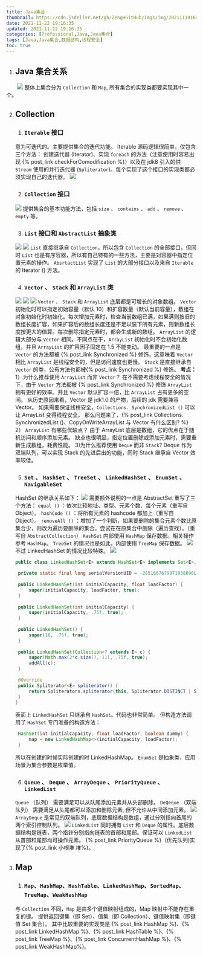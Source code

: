 ```yaml
---
title: Java集合
thumbnail: https://cdn.jsdelivr.net/gh/ZengHGitHub/imgs/img/202111101642332.png
date: 2021-11-22 19:16:35
updated: 2021-11-22 19:16:35
categories: [Professional,Java,Java集合]
tags: [Java,Java集合,数据结构,线程安全]
toc: true
---
```


1. ## **Java 集合关系**

　　![](https://cdn.jsdelivr.net/gh/ZengHGitHub/imgs/img/202111101642332.png)
整体上集合分为 `Collection` 和 `Map`, 所有集合的实现类都要实现其中一个。

<!-- more -->

2. ## Collection

   1. ### `Iterable` 接口

   意为可迭代的。主要提供集合的迭代功能。
   Iterable 源码逻辑很简单，仅包含三个方法：
   创建迭代器 (Iterator)、实现 `foreach` 的方法（注意使用时容易出现 {% post_link checkForComodification %}）以及在 jdk8 引入的供 `Stream` 使用的并行迭代器 (`Spliterator`)。每个实现了这个接口的实现类都必须实现自己的迭代器。
   ![](https://cdn.jsdelivr.net/gh/ZengHGitHub/imgs/img/202111101704427.png)

   2. ### `Collection` 接口

   ![](https://cdn.jsdelivr.net/gh/ZengHGitHub/imgs/img/202111101815140.png)
   提供集合的基本功能方法，包括 `size` 、 `contains` 、 `add` 、 `remove` 、 `empty` 等。

   3. ### `List` 接口和 `AbstractList` 抽象类

   ![](https://cdn.jsdelivr.net/gh/ZengHGitHub/imgs/img/202111101820693.png)   ![](https://cdn.jsdelivr.net/gh/ZengHGitHub/imgs/img/202111101821048.png)
   `List` 直接继承自 `Collection`，所以包含 `Collection` 的全部接口，但同时 `List` 也是有序容器，所以有自己特有的一些方法，主要是对容器中指定位置元素的操作。
   `AbsrtactList` 实现了 `List` 的大部分接口以及来自 `Iterable` 的 Iterator () 方法。

   4. ### `Vector` 、 `Stack` 和 `ArrayList` 类

   ![](https://cdn.jsdelivr.net/gh/ZengHGitHub/imgs/img/202111101829343.png)
   ![](https://cdn.jsdelivr.net/gh/ZengHGitHub/imgs/img/202111101846281.png)
   ![](https://cdn.jsdelivr.net/gh/ZengHGitHub/imgs/img/202111101847412.png)
   `Vector` 、 `Stack` 和 `ArrayList` 底层都是可增长的对象数组。
   `Vector` 初始化时可以指定初始容量（默认 10）和扩容数量（默认当前容量），数组在对象初始化时初始化。每次增加元素时，检查当前数组已满，如果满则按旧的数组长度扩容，如果扩容后的数组长度还是不足以装下所有元素，则新数组长度按更大的值算。每次删除指定元素时，都会生成新的数组。
   `ArrayList` 的逻辑大部分与 `Vector` 相同。不同点在于，`ArrayList` 初始化时不会初始化数组，并且 `ArrayList` 的扩容因子固定在 1.5 不能变动。
   最重要的一点是 `Vector` 的方法都被  {% post_link Synchronized %} 修饰，这意味着 `Vector` 相比 `ArrayList` 是线程安全的，但是访问速度也更慢。    `Stack` 是直接继承自 `Vector` 的类，公有方法也都被{% post_link Synchronized %} 修饰。
   **考点：**
   1）为什么推荐使用 `ArrayList` 而非 `Vector`？
   在不需要考虑线程安全的情况下，由于 `Vector` 方法都被 {% post_link Synchronized %} 修饰 `ArrayList` 拥有更好的效率。并且 `Vector` 默认扩容一倍，比 `ArrayList` 占有更多的空间。
   从历史原因来看，Vector 是 jdk1.0 的产物，后续的 jdk 需要兼容 Vector。
   如果需要保证线程安全，`Collections. SynchronizedList ()` 可以让 ArrayList 变得线程安全。
   那么问题来了，{% post_link Collections. SynchronizedList ()、CopyOnWriteArrayList 与 Vector 有什么区别?  %}
   2） `ArrayList` 有哪些优缺点？
    由于 ArrayList 底层是数组，它的优点在于随机访问和顺序添加元素。
    缺点也很明显，指定位置删除或添加元素时，需要重新生成数组，耗费性能。
   3)为什么推荐使用 `Deque` 而非 `Stack`?
    Deque 作为双端队列，可以实现 Stack 的先进后出的功能，同时 Stack 继承自 Vector 效率较低。

   5. ### `Set` 、 `HashSet` 、 `TreeSet` 、 `LinkedHashSet` 、 `EnumSet` 、 `NavigableSet`

   HashSet 的继承关系如下：
   ![](https://cdn.jsdelivr.net/gh/ZengHGitHub/imgs/img/202111120056130.png)
   需要额外说明的一点是 AbstractSet 重写了三个方法：
   `equal ()` ：依次比较地址、类型、元素个数、每个元素（重写自 Object）。
   `hashCode ()` ：将所有元素的 hashcode 都加上（重写自 Object）。
   `removeAll ()` ：增加了一个判断，如果要删除的集合元素个数比原集合少，则改为遍历要删除的集合，尝试在在原集合中删除（遍历查找）。（重写自 `AbstractCollection`）
   `HashSet` 内部使用 `HashMap` 保存数据。相关操作参考 `HashMap`。
   `TreeSet` 的情况也是如此，内部使用 `TreeMap` 保存数据。
   ![](https://cdn.jsdelivr.net/gh/ZengHGitHub/imgs/img/202111120324902.png)
   不过 LinkedHashSet 的情况比较特殊。
   ![](https://cdn.jsdelivr.net/gh/ZengHGitHub/imgs/img/202111120147008.png)

   ```Java
   public class LinkedHashSet<E> extends HashSet<E> implements Set<E>, Cloneable, java.io.Serializable {  
     
    private static final long serialVersionUID = -2851667679971038690L;  
     
    public LinkedHashSet(int initialCapacity, float loadFactor) {  
    	super(initialCapacity, loadFactor, true);  
    }  
     
    public LinkedHashSet(int initialCapacity) {  
    	super(initialCapacity, .75f, true);  
    }  
     
    public LinkedHashSet() {  
    	super(16, .75f, true);  
    }  
    
    public LinkedHashSet(Collection<? extends E> c) {  
    	super(Math.max(2*c.size(), 11), .75f, true);  
    	addAll(c);  
    }  
     
    @Override  
    public Spliterator<E> spliterator() {  
    	return Spliterators.spliterator(this, Spliterator.DISTINCT | Spliterator.ORDERED);  
    }  
   }
   ```

   表面上 `LinkedHashSet` 只继承自 `HashSet`。代码也非常简单。
   但构造方法调用了 `HashSet` 专门准备的构造方法：

   ```Java
    HashSet(int initialCapacity, float loadFactor, boolean dummy) { 
    	map = new LinkedHashMap<>(initialCapacity, loadFactor);  
    }
   ```

   所以在创建的时候实际创建的时 LinkedHashMap。
   `EnumSet` 是抽象类，应用场景为集合参数是枚举值。

   6. ### `Queue` 、 `Deque` 、 `ArrayDeque` 、 `PriorityQueue` 、 `LinkedList`

   `Queue` （队列） 需要满足可以从队尾添加元素并从头部删除。
   `DeQeque` （双端队列） 需要满足从头尾都可以添加和删除元素, 但不允许从中间添加元素。
   ![](https://cdn.jsdelivr.net/gh/ZengHGitHub/imgs/img/202111120214663.png)
   `ArrayDeque` 是常见的双端队列，底层数据结构是数组，通过分别指向首尾的两个索引控制队列。
   ![](https://cdn.jsdelivr.net/gh/ZengHGitHub/imgs/img/202111120312032.png)
   `LinkedList` 同时拥有 `List` 和 `Deque` 的属性。底层数据结构是链表，两个指针分别指向链表的首部和尾部。保证可以 `LinkedList` 从首部和尾部均可操作元素。
   {% post_link PriorityQueue %}（优先队列)实现了{% post_link 小根堆 堆%}。

3. ## Map

   1. ### `Map`、`HashMap`、`HashTable`、`LinkedHashMap`、`SortedMap`、`TreeMap`、`WeakHashMap`

   与 `Collection` 不同，`Map` 是由多个键值映射组成的，Map 映射中不能存在重复的键。
   提供返回键集（即 Set）、值集（即 Collection）、键值映射集（即键值 Set 集合）。
   其中比较重要的实现类是 {% post_link HashMap %}、{% post_link LinkedHashMap %}、{% post_link HashTable %}、{% post_link TreeMap %}、{% post_link ConcurrentHashMap %}、{% post_link WeakHashMap%}。

